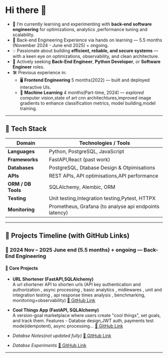 # Hi there 👋 

- 🔭 I’m currently learning and experimenting with **back-end software engineering** for optimizations, analytics ,performance tuning and scalability.
- 🌱 Back-end Engineering Experience via hands on learning — 5.5 months (November 2024 - June end 2025) + ongoing.
- 💡 Passionate about building **efficient, reliable, and secure systems** — with a keen eye on optimizations, observability, and clean architecture.
- 💼 Actively seeking **Back-End Engineer**, **Python Developer**, or **Software Engineer** roles.
- 🛠️ Previous experience in:
  - 🖥️ **Frontend Engineering** 5 months(2022) — built and deployed interactive UIs.
  - 🤖 **Machine Learning** 4 months(Part-time, 2024) — *explored* computer vision,state of art cnn architechtures,improved image gradients to enhance classification metrics, model building,model training.

---

## 🧰 Tech Stack

| Domain           | Technologies / Tools                                             |
|------------------|------------------------------------------------------------------|
| **Languages**     | Python, PostgreSQL, JavaScript                                          |
| **Frameworks**    | FastAPI,React (past work)       |
| **Databases**     | PostgreSQL, Dtabase Design & Otpimisations                           |
| **APIs**          | REST APIs, API optimisations,API performance                    |
| **ORM / DB Tools**| SQLAlchemy, Alembic, ORM                    |
| **Testing**       | Unit testing,Integration testing,Pytest, HTTPX                                                    |
| **Monitoring**    | Prometheus, Grafana (to analyse api endpoints latency)                                 |

---

## 📁 Projects Timeline (with GitHub Links)

### 🔹 2024 Nov – 2025 June end (5.5 months) + ongoing — Back-End Engineering

####  🌱 Core Projects


- **URL Shortener (FastAPI,SQLAlchemy)**  
  A url shortener API to shorten urls (API key authentication and authorization , async processing , basic analytics , midlewares , unit and integration testing , api response times analysis , benchmarking, monitoring+observability)
  [🔗 GitHub Link](https://github.com/nyyshaaa/url-shortener)


- **Cool Things App (FastAPI, SQLAlchemy)**  
  A version-goal marketplace where users create "cool things", set goals, and track them. Features - Databse design,JWT auth, payments test mode(idempotent), async processing...
  [🔗 GitHub Link](https://github.com/nyyshaaa/backend-app-complete)

- *Databse Notes(not updated fully)*
  [🔗 GitHub Link](https://github.com/nyyshaaa/databases-notes)
- *Databse Experiments*
  [🔗 GitHub Link](https://github.com/nyyshaaa/backend-learn-optimize)

---






